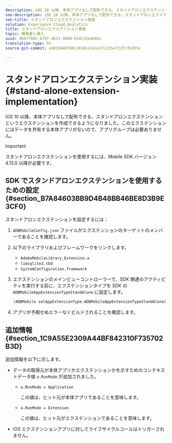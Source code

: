 ```yaml
---
description: iOS 10 以降、本体アプリなしで配布できる、スタンドアロンエクステンションというエクステンションを作成できるようになりました。このエクステンションにはデータを共有する本体アプリがないので、アプリグループは必要ありません。
seo-description: iOS 10 以降、本体アプリなしで配布できる、スタンドアロンエクステンションというエクステンションを作成できるようになりました。このエクステンションにはデータを共有する本体アプリがないので、アプリグループは必要ありません。
seo-title: スタンドアロンエクステンション実装
solution: Experience Cloud,Analytics
title: スタンドアロンエクステンション実装
topic: 開発者と導入
uuid: 9b47f082-b78f-4611-968d-014c32ede6bc
translation-type: ht
source-git-commit: e481b046769c3010c41e1e17c235af22fc762b7e

---
```



# スタンドアロンエクステンション実装 {#stand-alone-extension-implementation}

iOS 10 以降、本体アプリなしで配布できる、スタンドアロンエクステンションというエクステンションを作成できるようになりました。このエクステンションにはデータを共有する本体アプリがないので、アプリグループは必要ありません。

>[!IMPORTANT]
>
>スタンドアロンエクステンションを使用するには、Mobile SDK バージョン 4.13.0 以降が必要です。

## SDK でスタンドアロンエクステンションを使用するための設定 {#section_B7A84603BB9D4B48BB46BE8D3B9E3CF0}

スタンドアロンエクステンションを設定するには：

1. `ADBMobileConfig.json` ファイルがエクステンションのターゲットのメンバーであることを確認します。
1. 以下のライブラリおよびフレームワークをリンクします。

   * `AdobeMobileLibrary_Extension.a`
   * `libsqlite3.tbd`
   * `SystemConfiguration.framework`

1. エクステンションのメインビューコントローラーで、SDK 関連のアクティビティを実行する前に、エクステンションタイプを SDK の `ADBMobileAppExtensionTypeStandAlone` に設定します。

   ```objective-c
   [ADBMobile setAppExtensionType:ADBMobileAppExtensionTypeStandAlone];
   ```

1. アプリが予期せぬエラーなくビルドされることを確認します。

## 追加情報 {#section_1C9A55E2309A44BF842310F735702B3D}

追加情報を以下に示します。

* データの取得元が本体アプリかエクステンションかを示すためのコンテキストデータ値 `a.RunMode` が追加されました。

   * `a.RunMode = Application`

      この値は、ヒット元が本体アプリであることを意味します。
   * `a.RunMode = Extension`

      この値は、ヒット元がエクステンションであることを意味します。

* iOS エクステンションアプリに対してライフサイクルコールはトリガーされません。

